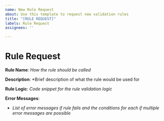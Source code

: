 ```yaml
---
name: New Rule Request
about: Use this template to request new validation rules
title: "[RULE REQUEST]"
labels: Rule Request
assignees: ''

---
```


# Rule Request

**Rule Name**: *How the rule should be called*

**Description**: *Brief description of what the rule would be used for

**Rule Logic**: *Code snippet for the rule validation logic*

**Error Messages**:
 - *List of error messages if rule fails and the conditions for each if multiple error messages are possible*
